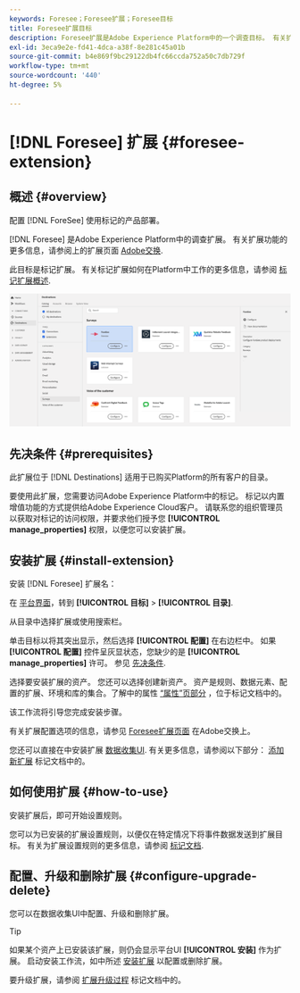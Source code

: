 ```yaml
---
keywords: Foresee；Foresee扩展；Foresee目标
title: Foresee扩展目标
description: Foresee扩展是Adobe Experience Platform中的一个调查目标。 有关扩展功能的更多信息，请参阅Adobe交换上的扩展页面。
exl-id: 3eca9e2e-fd41-4dca-a38f-8e281c45a01b
source-git-commit: b4e869f9bc29122db4fc66ccda752a50c7db729f
workflow-type: tm+mt
source-wordcount: '440'
ht-degree: 5%

---
```


# [!DNL Foresee] 扩展 {#foresee-extension}

## 概述 {#overview}

配置 [!DNL ForeSee] 使用标记的产品部署。

[!DNL Foresee] 是Adobe Experience Platform中的调查扩展。 有关扩展功能的更多信息，请参阅上的扩展页面 [Adobe交换](https://exchange.adobe.com/experiencecloud.details.100164.html).

此目标是标记扩展。 有关标记扩展如何在Platform中工作的更多信息，请参阅 [标记扩展概述](../launch-extensions/overview.md).

![Foresee扩展](../../assets/catalog/survey/foresee/catalog.png)

## 先决条件 {#prerequisites}

此扩展位于 [!DNL Destinations] 适用于已购买Platform的所有客户的目录。

要使用此扩展，您需要访问Adobe Experience Platform中的标记。 标记以内置增值功能的方式提供给Adobe Experience Cloud客户。 请联系您的组织管理员以获取对标记的访问权限，并要求他们授予您 **[!UICONTROL manage_properties]** 权限，以便您可以安装扩展。

## 安装扩展 {#install-extension}

安装 [!DNL Foresee] 扩展名：

在 [平台界面](https://platform.adobe.com/)，转到 **[!UICONTROL 目标]** > **[!UICONTROL 目录]**.

从目录中选择扩展或使用搜索栏。

单击目标以将其突出显示，然后选择 **[!UICONTROL 配置]** 在右边栏中。 如果 **[!UICONTROL 配置]** 控件呈灰显状态，您缺少的是 **[!UICONTROL manage_properties]** 许可。 参见 [先决条件](#prerequisites).

选择要安装扩展的资产。 您还可以选择创建新资产。 资产是规则、数据元素、配置的扩展、环境和库的集合。了解中的属性 [“属性”页部分](../../../tags/ui/administration/companies-and-properties.md#properties-page) ，位于标记文档中的。

该工作流将引导您完成安装步骤。

有关扩展配置选项的信息，请参见 [Foresee扩展页面](https://exchange.adobe.com/experiencecloud.details.100164.html) 在Adobe交换上。

您还可以直接在中安装扩展 [数据收集UI](https://experience.adobe.com/#/data-collection/). 有关更多信息，请参阅以下部分： [添加新扩展](../../../tags/ui/managing-resources/extensions/overview.md#add-a-new-extension) 标记文档中的。

## 如何使用扩展 {#how-to-use}

安装扩展后，即可开始设置规则。

您可以为已安装的扩展设置规则，以便仅在特定情况下将事件数据发送到扩展目标。 有关为扩展设置规则的更多信息，请参阅 [标记文档](../../../tags/ui/managing-resources/rules.md).

## 配置、升级和删除扩展 {#configure-upgrade-delete}

您可以在数据收集UI中配置、升级和删除扩展。

>[!TIP]
>
>如果某个资产上已安装该扩展，则仍会显示平台UI **[!UICONTROL 安装]** 作为扩展。 启动安装工作流，如中所述 [安装扩展](#install-extension) 以配置或删除扩展。

要升级扩展，请参阅 [扩展升级过程](../../../tags/ui/managing-resources/extensions/extension-upgrade.md) 标记文档中的。
